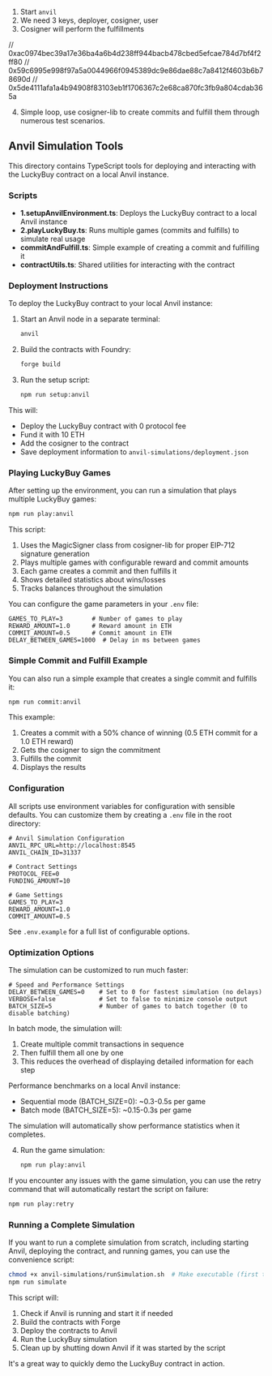 1. Start `anvil`
2. We need 3 keys, deployer, cosigner, user
3. Cosigner will perform the fulfillments

// 0xac0974bec39a17e36ba4a6b4d238ff944bacb478cbed5efcae784d7bf4f2ff80
// 0x59c6995e998f97a5a0044966f0945389dc9e86dae88c7a8412f4603b6b78690d
// 0x5de4111afa1a4b94908f83103eb1f1706367c2e68ca870fc3fb9a804cdab365a

4. Simple loop, use cosigner-lib to create commits and fulfill them through numerous test scenarios.

## Anvil Simulation Tools

This directory contains TypeScript tools for deploying and interacting with the LuckyBuy contract on a local Anvil instance.

### Scripts

- **1.setupAnvilEnvironment.ts**: Deploys the LuckyBuy contract to a local Anvil instance
- **2.playLuckyBuy.ts**: Runs multiple games (commits and fulfills) to simulate real usage
- **commitAndFulfill.ts**: Simple example of creating a commit and fulfilling it
- **contractUtils.ts**: Shared utilities for interacting with the contract

### Deployment Instructions

To deploy the LuckyBuy contract to your local Anvil instance:

1. Start an Anvil node in a separate terminal:

   ```bash
   anvil
   ```

2. Build the contracts with Foundry:

   ```bash
   forge build
   ```

3. Run the setup script:
   ```bash
   npm run setup:anvil
   ```

This will:

- Deploy the LuckyBuy contract with 0 protocol fee
- Fund it with 10 ETH
- Add the cosigner to the contract
- Save deployment information to `anvil-simulations/deployment.json`

### Playing LuckyBuy Games

After setting up the environment, you can run a simulation that plays multiple LuckyBuy games:

```bash
npm run play:anvil
```

This script:

1. Uses the MagicSigner class from cosigner-lib for proper EIP-712 signature generation
2. Plays multiple games with configurable reward and commit amounts
3. Each game creates a commit and then fulfills it
4. Shows detailed statistics about wins/losses
5. Tracks balances throughout the simulation

You can configure the game parameters in your `.env` file:

```
GAMES_TO_PLAY=3        # Number of games to play
REWARD_AMOUNT=1.0      # Reward amount in ETH
COMMIT_AMOUNT=0.5      # Commit amount in ETH
DELAY_BETWEEN_GAMES=1000  # Delay in ms between games
```

### Simple Commit and Fulfill Example

You can also run a simple example that creates a single commit and fulfills it:

```bash
npm run commit:anvil
```

This example:

1. Creates a commit with a 50% chance of winning (0.5 ETH commit for a 1.0 ETH reward)
2. Gets the cosigner to sign the commitment
3. Fulfills the commit
4. Displays the results

### Configuration

All scripts use environment variables for configuration with sensible defaults.
You can customize them by creating a `.env` file in the root directory:

```
# Anvil Simulation Configuration
ANVIL_RPC_URL=http://localhost:8545
ANVIL_CHAIN_ID=31337

# Contract Settings
PROTOCOL_FEE=0
FUNDING_AMOUNT=10

# Game Settings
GAMES_TO_PLAY=3
REWARD_AMOUNT=1.0
COMMIT_AMOUNT=0.5
```

See `.env.example` for a full list of configurable options.

### Optimization Options

The simulation can be customized to run much faster:

```
# Speed and Performance Settings
DELAY_BETWEEN_GAMES=0    # Set to 0 for fastest simulation (no delays)
VERBOSE=false            # Set to false to minimize console output
BATCH_SIZE=5             # Number of games to batch together (0 to disable batching)
```

In batch mode, the simulation will:

1. Create multiple commit transactions in sequence
2. Then fulfill them all one by one
3. This reduces the overhead of displaying detailed information for each step

Performance benchmarks on a local Anvil instance:

- Sequential mode (BATCH_SIZE=0): ~0.3-0.5s per game
- Batch mode (BATCH_SIZE=5): ~0.15-0.3s per game

The simulation will automatically show performance statistics when it completes.

4. Run the game simulation:
   ```bash
   npm run play:anvil
   ```

If you encounter any issues with the game simulation, you can use the retry command that will automatically restart the script on failure:

```bash
npm run play:retry
```

### Running a Complete Simulation

If you want to run a complete simulation from scratch, including starting Anvil, deploying the contract, and running games, you can use the convenience script:

```bash
chmod +x anvil-simulations/runSimulation.sh  # Make executable (first time only)
npm run simulate
```

This script will:

1. Check if Anvil is running and start it if needed
2. Build the contracts with Forge
3. Deploy the contracts to Anvil
4. Run the LuckyBuy simulation
5. Clean up by shutting down Anvil if it was started by the script

It's a great way to quickly demo the LuckyBuy contract in action.
